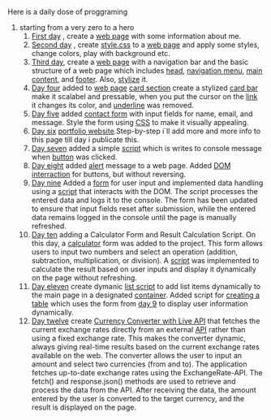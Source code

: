 Here is a daily dose of proggraming

1. starting from a very zero to a hero
   1. [First day](./day%201) , create a [web page](./day%201/index.html) with some information about me.
   2. [Second day](./day%202) , create [style.css](./day%202/style.css) to a [web page](./day%202/index.html) and apply some styles, change colors, play with background etc.
   3. [Third day](./day%203), create a [web page](./day%203/index.html) with a navigation bar and the basic structure of a web page which includes [head](./day%203/index.html#L8), [navigation menu](./day%203/index.html#L11), [main content](./day%203/index.html#L41), and [footer](./day%203/index.html#L119). Also, [stylize](./day%203/style.css) it.
   4. [Day four](./day%204/) added to [web page](./day%204/index.html) [card section](./day%204/index.html#L120) create a stylized [card bar](./day%204/style.css#L58) make it scalabel and pressable, when you put the cursor on the [link](./day%204/index.html#L65) it changes its color, and [underline](./day%204/style.css#L67) was removed.
   5. [Day five](./day%205/) added [contact form](./day%205/index.html#L147) with input fields for name, email, and message. Style the form using [CSS](./day%205/style.css) to make it visually appealing.
   6. [Day six](./day%206/) [portfolio website](./day%206/index.html).Step-by-step i`ll add more and more info to this page till day i publicate this.
   7. [Day seven](./day%207/) added a simple [script](./day%207/script.js) which is writes to console message when [button](./day%206/index.html#L128) was clicked.
   8. [Day eight](./day%208/) added [alert](./day%208/alert.js) message to a web page. Added [DOM interraction](./day%208/domScripts.js) for buttons, but without reversing.
   9. [Day nine](./day%209/) Added a [form](./day%206/index.html#L110) for user input and implemented data handling using a [script](./day%209/formEventListener.js) that interacts with the DOM. The script processes the entered data and logs it to the console. The form has been updated to ensure that input fields reset after submission, while the entered data remains logged in the console until the page is manually refreshed.
   10. [Day ten](./day%2010/) adding a Calculator Form and Result Calculation Script. On this day, a [calculator](./day%206/index.html#L133) form was added to the project. This form allows users to input two numbers and select an operation (addition, subtraction, multiplication, or division). A [script](./day%2010/calculate.js) was implemented to calculate the result based on user inputs and display it dynamically on the page without refreshing.
   11. [Day eleven](./day%2011/) create dymanic [list script](./day%2011/listContainer.js) to add list items dynamically to the main page in a designated [container](./day%206/index.html#L23). Added script for [creating a table](./day%2011/adddingPersonFromDay9.js) which uses the form from [day 9](./day%206/index.html#L110) to display user information dynamically.
   12. [Day twelve](/day%2012/) create [Currency Converter with Live API](./day%2012/index.html) that fetches the current exchange rates directly from an external [API](./day%2012/converter.js) rather than using a fixed exchange rate. This makes the converter dynamic, always giving real-time results based on the current exchange rates available on the web.
       The converter allows the user to input an amount and select two currencies (from and to).
       The application fetches up-to-date exchange rates using the ExchangeRate-API.
       The fetch() and response.json() methods are used to retrieve and process the data from the API.
       After receiving the data, the amount entered by the user is converted to the target currency, and the result is displayed on the page.
